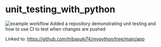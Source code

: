 # unit_testing_with_python

![example workflow](https://github.com/github/docs/actions/workflows/main.yml/badge.svg)
Added a repository demonstrating unit testing and how to use CI to test when changes are pushed

Linked to: https://github.com/tribasuki74/mypython/tree/main/app
